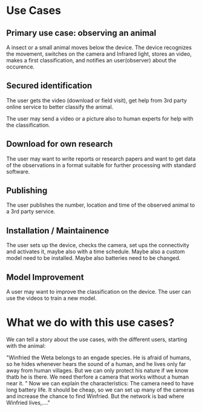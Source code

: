 # Use Cases



## Primary use case: observing an animal

A insect or a small animal moves below the device.
The device recognizes the movement, switches on the camera and Infrared light, stores an video,
makes a first classification, and notifies an user(observer) about the occurence.

## Secured identification

The user gets the video (download or field visit), 
get help from 3rd party  online service to better classify the animal.

The user may send a video or a picture also to human experts for help with the classification.

## Download for own research

The user may want to write reports or research papers and want to get data of the observations in a format suitable for further processing with standard software.


## Publishing

The user publishes the number, location and time of the observed animal to a 3rd party service.


## Installation / Maintainence

The user sets up the device, checks the camera, set ups the connectivity and activates it, maybe also with a time schedule.
Maybe also a custom model need to be installed. Maybe also batteries need to be changed.

## Model Improvement

A user may want to improve the classification on the device. The user can use the videos to train a new model.
 

# What we do with this use cases?

We can tell a story about the use cases, with the different users, starting with the animal:

"Winfried the Weta belongs to an engade species. He is afraid of humans, so he hides whenever hears the sound of a human, and he lives only far away from human villages. But we can only protect his nature if we know thatb he is there.
We need therfore a camera that works without a human near it. "
Now we can explain the characteristics:
The camera need to have long battery life. It should be cheap, so we can set up many of the cameras and increase the chance to find Winfried. But the network is bad where Winfried lives,...."





